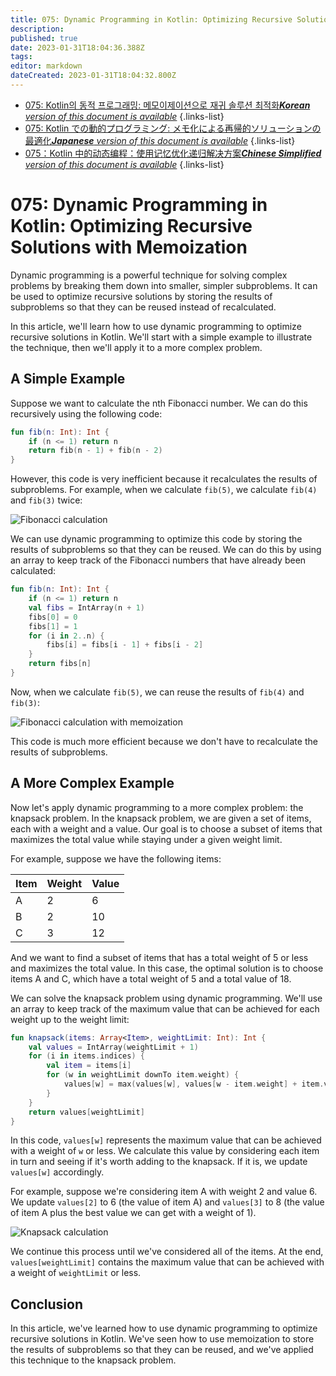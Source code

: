 ```yaml
---
title: 075: Dynamic Programming in Kotlin: Optimizing Recursive Solutions with Memoization
description: 
published: true
date: 2023-01-31T18:04:36.388Z
tags: 
editor: markdown
dateCreated: 2023-01-31T18:04:32.800Z
---
```


- [075: Kotlin의 동적 프로그래밍: 메모이제이션으로 재귀 솔루션 최적화***Korean** version of this document is available*](/ko/Knowledge-base/Kotlin/Learning/075-dynamic-programming-in-kotlin-optimizing-recursive-solutions-with-memoization)
{.links-list}
- [075: Kotlin での動的プログラミング: メモ化による再帰的ソリューションの最適化***Japanese** version of this document is available*](/ja/Knowledge-base/Kotlin/Learning/075-dynamic-programming-in-kotlin-optimizing-recursive-solutions-with-memoization)
{.links-list}
- [075：Kotlin 中的动态编程：使用记忆优化递归解决方案***Chinese Simplified** version of this document is available*](/zh/Knowledge-base/Kotlin/Learning/075-dynamic-programming-in-kotlin-optimizing-recursive-solutions-with-memoization)
{.links-list}



# 075: Dynamic Programming in Kotlin: Optimizing Recursive Solutions with Memoization

Dynamic programming is a powerful technique for solving complex problems by breaking them down into smaller, simpler subproblems. It can be used to optimize recursive solutions by storing the results of subproblems so that they can be reused instead of recalculated.

In this article, we'll learn how to use dynamic programming to optimize recursive solutions in Kotlin. We'll start with a simple example to illustrate the technique, then we'll apply it to a more complex problem.

## A Simple Example

Suppose we want to calculate the nth Fibonacci number. We can do this recursively using the following code:

```kotlin
fun fib(n: Int): Int {
    if (n <= 1) return n
    return fib(n - 1) + fib(n - 2)
}
```

However, this code is very inefficient because it recalculates the results of subproblems. For example, when we calculate `fib(5)`, we calculate `fib(4)` and `fib(3)` twice:

![Fibonacci calculation](fibonacci.png)

We can use dynamic programming to optimize this code by storing the results of subproblems so that they can be reused. We can do this by using an array to keep track of the Fibonacci numbers that have already been calculated:

```kotlin
fun fib(n: Int): Int {
    if (n <= 1) return n
    val fibs = IntArray(n + 1)
    fibs[0] = 0
    fibs[1] = 1
    for (i in 2..n) {
        fibs[i] = fibs[i - 1] + fibs[i - 2]
    }
    return fibs[n]
}
```

Now, when we calculate `fib(5)`, we can reuse the results of `fib(4)` and `fib(3)`:

![Fibonacci calculation with memoization](fibonacci-memoized.png)

This code is much more efficient because we don't have to recalculate the results of subproblems.

## A More Complex Example

Now let's apply dynamic programming to a more complex problem: the knapsack problem. In the knapsack problem, we are given a set of items, each with a weight and a value. Our goal is to choose a subset of items that maximizes the total value while staying under a given weight limit.

For example, suppose we have the following items:

| Item | Weight | Value |
| --- | --- | --- |
| A | 2 | 6 |
| B | 2 | 10 |
| C | 3 | 12 |

And we want to find a subset of items that has a total weight of 5 or less and maximizes the total value. In this case, the optimal solution is to choose items A and C, which have a total weight of 5 and a total value of 18.

We can solve the knapsack problem using dynamic programming. We'll use an array to keep track of the maximum value that can be achieved for each weight up to the weight limit:

```kotlin
fun knapsack(items: Array<Item>, weightLimit: Int): Int {
    val values = IntArray(weightLimit + 1)
    for (i in items.indices) {
        val item = items[i]
        for (w in weightLimit downTo item.weight) {
            values[w] = max(values[w], values[w - item.weight] + item.value)
        }
    }
    return values[weightLimit]
}
```

In this code, `values[w]` represents the maximum value that can be achieved with a weight of `w` or less. We calculate this value by considering each item in turn and seeing if it's worth adding to the knapsack. If it is, we update `values[w]` accordingly.

For example, suppose we're considering item A with weight 2 and value 6. We update `values[2]` to 6 (the value of item A) and `values[3]` to 8 (the value of item A plus the best value we can get with a weight of 1).

![Knapsack calculation](knapsack.png)

We continue this process until we've considered all of the items. At the end, `values[weightLimit]` contains the maximum value that can be achieved with a weight of `weightLimit` or less.

## Conclusion

In this article, we've learned how to use dynamic programming to optimize recursive solutions in Kotlin. We've seen how to use memoization to store the results of subproblems so that they can be reused, and we've applied this technique to the knapsack problem.